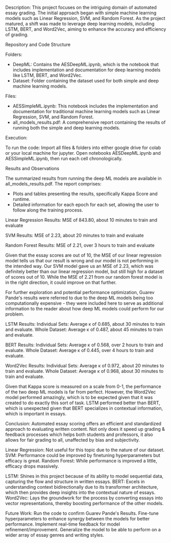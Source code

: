 Description:
This project focuses on the intriguing domain of automated essay grading. The initial approach began with simple machine learning models such as Linear Regression, SVM, and Random Forest. As the project matured, a shift was made to leverage deep learning models, including LSTM, BERT, and Word2Vec, aiming to enhance the accuracy and efficiency of grading.

Repository and Code Structure

Folders:
  - DeepML: Contains the AESDeepML.ipynb, which is the notebook that includes implementation and documentation for deep learning models like LSTM, BERT, and Word2Vec.
  - Dataset: Folder containing the dataset used for both simple and deep machine learning models.

Files:
  - AESSimpleML.ipynb: This notebook includes the implementation and documentation for traditional machine learning models such as Linear Regression, SVM, and Random Forest.
  - all_models_results.pdf: A comprehensive report containing the results of running both the simple and deep learning models.

Execution:

To run the code:
Import all files & folders into either google drive for colab or your local machine for jupyter. Open notebooks AESDeepML.ipynb and AESSimpleML.ipynb, then run each cell chronologically.

Results and Observations

The summarized results from running the deep ML models are available in all_models_results.pdf. The report comprises:

- Plots and tables presenting the results, specifically Kappa Score and runtime.
- Detailed information for each epoch for each set, allowing the user to follow along the training process.

Linear Regression Results:
MSE of 843.80, about 10 minutes to train and evaluate

SVM Results:
MSE of 2.23, about 20 minutes to train and evaluate

Random Forest Results:
MSE of 2.21, over 3 hours to train and evaluate

Given that the essay scores are out of 10, the MSE of our linear regression model tells us that our result is wrong and our model is not performing in the intended way. Our SVM model gave us an MSE of 2.23, which was definitely better than our linear regression model, but still high for a dataset of scores out of 10. While the MSE of 2.21 from our random forest model is in the right direction, it could improve on that further.

For further exploration and potential performance optimization, Guarev Pande's results were referred to due to the deep ML models being too computationally expensive - they were included here to serve as additional information to the reader about how deep ML models could perform for our problem.

LSTM Results:
Individual Sets: Average κ of 0.685, about 30 minutes to train and evaluate.
Whole Dataset: Average κ of 0.487, about 45 minutes to train and evaluate.

BERT Results:
Individual Sets: Average κ of 0.568, over 2 hours to train and evaluate.
Whole Dataset: Average κ of 0.445, over 4 hours to train and evaluate.

Word2Vec Results: 
Individual Sets: Average κ of 0.972, about 20 minutes to train and evaluate.
Whole Dataset: Average κ of 0.968, about 30 minutes to train and evaluate.

Given that Kappa score is measured on a scale from 0-1, the performance of the two deep ML models is far from perfect. However,  the Word2Vec model performed amazingly, which is to be expected given that it was created to do exactly this sort of task. LSTM performed better than BERT, which is unexpected given that BERT specializes in contextual information, which is important in essays. 

Conclusion:
Automated essay scoring offers an efficient and standardized approach to evaluating written content. Not only does it speed up grading & feedback processes which helps both students and professors, it also allows for fair grading to all, unaffected by bias and subjectivity.

Linear Regression: Not useful for this topic due to the nature of our dataset.
SVM: Performance could be improved by finetuning hyperparameters but efficacy is great.
Random Forest: While performance is improved a little, efficacy drops massively.

LSTM: Shines in this project because of its ability to model sequential data, capturing the flow and structure in written essays.
BERT: Excels in understanding context bidirectionally due to its transformer architecture, which then provides deep insights into the contextual nature of essays.
Word2Vec: Lays the groundwork for the process by converting essays into vector representations, thereby boosting performance of the other models.

Future Work: 
Run the code to confirm Guarev Pande's Results.
Fine-tune hyperparameters to enhance synergy between the models for better performance.
Implement real-time feedback for model refinement/improvement.
Generalize the model to be able to perform on a wider array of essay genres and writing styles.
